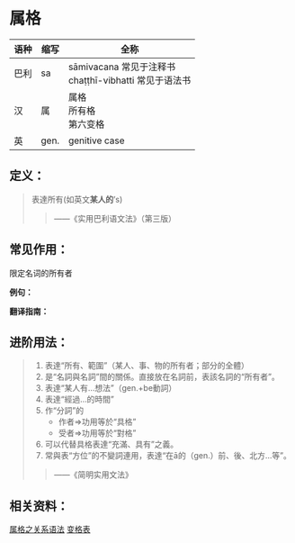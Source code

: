 # 属格

|语种|缩写|全称|
|-|-|-|
|巴利|sa|sāmivacana 常见于注释书<br>chaṭṭhī-vibhatti 常见于语法书|
|汉|属|属格<br>所有格<br>第六变格|
|英|gen.|genitive case|


## 定义：



> 表達所有(如英文**某人的**’s)
>
> > ——《实用巴利语文法》（第三版）

## 常见作用：

限定名词的所有者

**例句：**

**翻译指南：**



## 进阶用法：

>1. 表達“所有、範圍”（某人、事、物的所有者；部分的全體）
>2. 是“名詞與名詞”間的關係。直接放在名詞前，表該名詞的“所有者”。
>3. 表達“某人有…想法”（gen.+be動詞）
>4. 表達“經過…的時間”
>5. 作“分詞”的
>		- 作者=>功用等於“具格”
>		- 受者=>功用等於“對格”
>6. 可以代替具格表達“充滿、具有”之義。
>7. 常與表“方位”的不變詞連用，表達“在ā的（gen.）前、後、北方…等”。
>>——《简明实用文法》



## 相关资料：

[属格之关系语法](../basic-relation/gen.md)
[变格表](ending-table.md)

